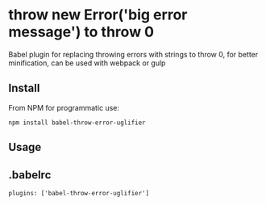 throw new Error('big error message') to throw 0
==========

Babel plugin for replacing throwing errors with strings to throw 0, for better minification, can be used with webpack or gulp

Install
-------

From NPM for programmatic use:

    npm install babel-throw-error-uglifier


Usage
-------


## .babelrc
 `plugins: ['babel-throw-error-uglifier']`
